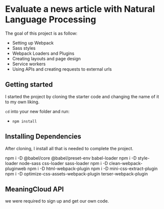 # Evaluate a news article with Natural Language Processing

The goal of this project is as follow:

- Setting up Webpack
- Sass styles
- Webpack Loaders and Plugins
- Creating layouts and page design
- Service workers
- Using APIs and creating requests to external urls


## Getting started
I started the project by cloning the starter code and changing the name of it to my own liking. 

`cd` into your new folder and run:
- `npm install`

## Installing Dependencies
After cloning, I install all that is needed to complete the project.

npm i -D @babel/core @babel/preset-env babel-loader 
npm i -D style-loader node-sass css-loader sass-loader 
npm i -D clean-webpack-pluginweb 
npm i -D html-webpack-plugin
npm i -D mini-css-extract-plugin
npm i -D optimize-css-assets-webpack-plugin terser-webpack-plugin

## MeaningCloud API 

we were required to sign up and get our own code. 



